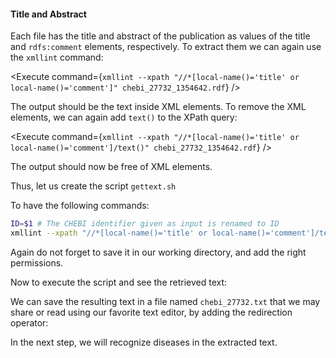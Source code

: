 <script>
import Execute from "$components/Execute.svelte";
</script>

#### Title and Abstract

Each file has the title and abstract of the publication as values of the title
and `rdfs:comment` elements, respectively. To extract them we can again
use the `xmllint` command:

<Execute command={`xmllint --xpath "//*[local-name()='title' or local-name()='comment']" chebi_27732_1354642.rdf`} />

The output should be the text inside XML elements.
To remove the XML elements, we can again add `text()` to the XPath
query:

<Execute command={`xmllint --xpath "//*[local-name()='title' or local-name()='comment']/text()" chebi_27732_1354642.rdf`} />

The output should now be free of XML elements.

Thus, let us create the script `gettext.sh` 

<Execute command="nano gettext.sh" />

To have the following commands:

```bash
ID=$1 # The CHEBI identifier given as input is renamed to ID
xmllint --xpath "//*[local-name()='title' or local-name()='comment']/text()" chebi\_$ID\_*.rdf
```
Again do not forget to save it in our working directory, and add the right
permissions.

<Execute command="chmod u+x gettext.sh" />

Now to execute the script and see the retrieved text:

<Execute command="./gettext.sh 27732 | less" />

We can save the resulting text in a file named `chebi_27732.txt` that we
may share or read using our favorite text editor, by adding the redirection
operator:

<Execute command="./gettext.sh 27732 > chebi_27732.txt" />

In the next step, we will recognize diseases in the extracted text.